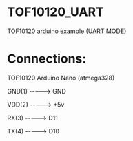 # TOF10120_UART
TOF10120 arduino example (UART MODE)

# Connections:

TOF10120     Arduino Nano (atmega328)

GND(1) -----> GND

VDD(2) -----> +5v

RX(3)  -----> D11

TX(4)  -----> D10
